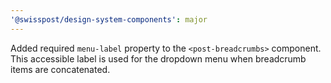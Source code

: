 ```yaml
---
'@swisspost/design-system-components': major
---
```


Added required `menu-label` property to the `<post-breadcrumbs>` component. This accessible label is used for the dropdown menu when breadcrumb items are concatenated.
